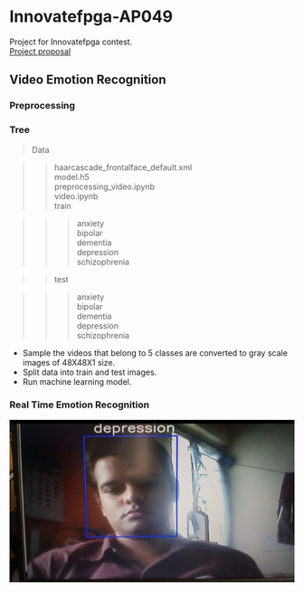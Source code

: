 # Innovatefpga-AP049
Project for Innovatefpga contest.<br>
[Project proposal](http://www.innovatefpga.com/cgi-bin/innovate/teams.pl?Id=AP049)
<h2>Video Emotion Recognition</h2>
<h3>Preprocessing</h3>

<h3>Tree</h3>

>Data<br>

>>haarcascade_frontalface_default.xml<br>
>>model.h5<br>
>>preprocessing_video.ipynb<br>
>>video.ipynb<br>
>>train<br>

>>>anxiety<br>
>>>bipolar<br>
>>>dementia<br>
>>>depression<br>
>>>schizophrenia<br>

>>test<br>

>>>anxiety<br>
>>>bipolar<br>
>>>dementia<br>
>>>depression<br>
>>>schizophrenia<br>

- Sample the videos that belong to 5 classes are converted to gray scale images of 48X48X1 size.
- Split data into train and test images.
- Run machine learning model.

<h3>Real Time Emotion Recognition</h3>

![](outputs/real_time_video.jpg)


